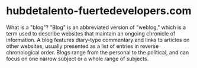 # hubdetalento-fuertedevelopers.com
What is a "blog"? "Blog" is an abbreviated version of "weblog," which is a term used to describe websites that maintain an ongoing chronicle of information. A blog features diary-type commentary and links to articles on other websites, usually presented as a list of entries in reverse chronological order. Blogs range from the personal to the political, and can focus on one narrow subject or a whole range of subjects.
